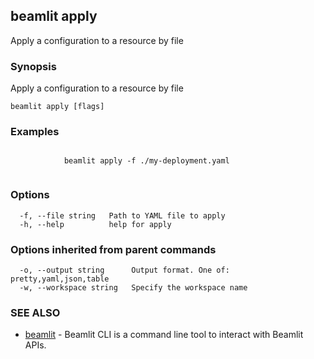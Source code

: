 ## beamlit apply

Apply a configuration to a resource by file

### Synopsis

Apply a configuration to a resource by file

```
beamlit apply [flags]
```

### Examples

```

			beamlit apply -f ./my-deployment.yaml
		
```

### Options

```
  -f, --file string   Path to YAML file to apply
  -h, --help          help for apply
```

### Options inherited from parent commands

```
  -o, --output string      Output format. One of: pretty,yaml,json,table
  -w, --workspace string   Specify the workspace name
```

### SEE ALSO

* [beamlit](beamlit.md)	 - Beamlit CLI is a command line tool to interact with Beamlit APIs.

